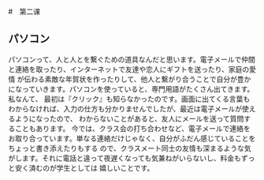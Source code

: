 #　第二课
## パソコン
パソコンって、人と人とを繋ぐための道具なんだと思います。電子メールで仲間と連絡を取ったり、インターネットで友達や恋人にギフトを送ったり、家庭の愛情
が伝わる素敵な年賀状を作ったりして、他人と繋がり合うことで自分が豊かになっていきます。パソコンを使っていると、専門用語がたくさん出てきます。私なんて、
最初は『クリック』も知らなかったのです。画面に出てくる言葉もわからなければ、入力の仕方も分かりませんでしたが、最近は電子メールが使えるようになったので、
わからないことがあると、友人にメールを送って質問することもあります。
今では、クラス会の打ち合わせなど、電子メールで連絡をお取り合っています。単なる連絡だけじゃなく、自分がふだん感じていることをちょっと書き添えたりもする
ので、クラスメート同士の友情も深まるような気がします。それに電話と違って夜遅くなっても気兼ねがいらないし、料金もずっと安く済むのが学生としては
嬉しいことです。